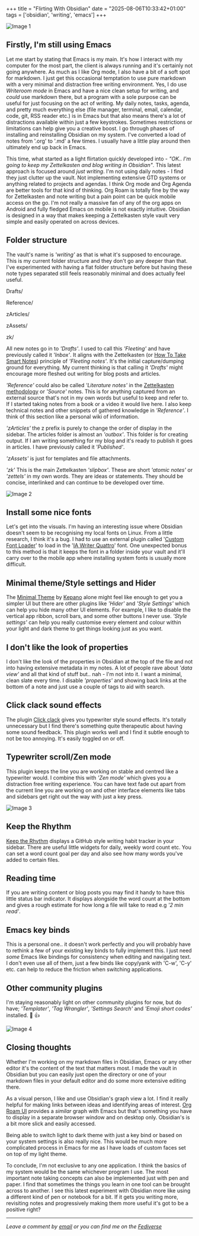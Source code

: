 +++
title = "Flirting With Obsidian"
date = "2025-08-06T10:33:42+01:00"
tags = ['obsidian', 'writing', 'emacs']
+++

![Image 1](/2025-08-06-flirting-with-obsidian/screenshot-default.png)

## Firstly, I'm still using Emacs
Let me start by stating that Emacs is my main. It's how I interact with my computer for the most part, the client is always running and it's certainly not going anywhere. As much as I like Org mode, I also have a bit of a soft spot for markdown. I just get this occasional temptation to use pure markdown with a very minimal and distraction free writing environment. Yes, I do use *Writeroom mode* in Emacs and have a nice clean setup for writing, and *could* use markdown there, but a program with a sole purpose can be useful for just focusing on the act of writing. My daily notes, tasks, agenda, and pretty much everything else (file manager, terminal, email, calendar, code, git, RSS reader etc.) is in Emacs but that also means there's a lot of distractions available within just a few keystrokes. Sometimes restrictions or limitations can help give you a creative boost. I go through phases of installing and reinstalling Obsidian on my system. I've converted a load of notes from '.org' to '.md' a few times. I usually have a little play around then ultimately end up back in Emacs.

This time, what started as a light flirtation quickly developed into - *"OK.. I'm going to keep my Zettelkasten and blog writing in Obsidian"*. This latest approach is focused around *just writing*. I'm not using daily notes - I find they just clutter up the vault. Not implementing extensive GTD systems or anything related to projects and agendas. I think Org mode and Org Agenda are better tools for that kind of thinking. Org Roam is totally fine by the way for Zettelkasten and note writing but a pain point can be quick mobile access on the go. I'm not really a massive fan of any of the org apps on Android and fully fledged Emacs on mobile is not exactly intuitive. Obsidian is designed in a way that makes keeping a Zettelkasten style vault very simple and easily operated on across devices.

## Folder structure
The vault's name is *'writing'* as that is what it's supposed to encourage. This is my current folder structure and they don't go any deeper than that. I've experimented with having a flat folder structure before but having these note types separated still feels reasonably minimal and does actually feel useful.

Drafts/

Reference/

zArticles/

zAssets/

zk/

All new notes go in to *'Drafts'*. I used to call this *'Fleeting'* and have previously called it *'Inbox'*. It aligns with the Zettelkasten (or [How To Take Smart Notes](https://www.soenkeahrens.de/en/takesmartnotes)) principle of *'Fleeting notes'*. It's the initial capture/dumping ground for everything. My current thinking is that calling it *'Drafts'* might encourage more fleshed out writing for blog posts and articles. 

*'Reference'* could also be called *'Literature notes'* in the [Zettelkasten methodology](https://zettelkasten.de/introduction/) or *'Source'* notes. This is for anything captured from an external source that's not in my own words but useful to keep and refer to. If I started taking notes from a book or a video it would live here. I also keep technical notes and other snippets of gathered knowledge in *'Reference'*. I think of this section like a personal wiki of information.

*'zArticles'* the z prefix is purely to change the order of display in the sidebar. The articles folder is almost an *'outbox'*. This folder is for creating output. If I am writing something for my blog and it's ready to publish it goes in articles. I have previously called it *'Published'*.

*'zAssets'* is just for templates and file attachments.

*'zk'* This is the main Zettelkasten *'slipbox'*. These are short *'atomic notes'* or *'zettels'* in my own words. They are ideas or statements. They should be concise, interlinked and can continue to be developed over time.

![Image 2](/2025-08-06-flirting-with-obsidian/screenshot-sidebars.png)

## Install some nice fonts
Let's get into the visuals. I'm having an interesting issue where Obsidian doesn't seem to be recognising my local fonts on Linux. From a little research, I think it's a bug. I had to use an external plugin called '[Custom Font Loader](https://github.com/pourmand1376/obsidian-custom-font)' to load in the '[IA Writer Quattro](https://ia.net/topics/a-typographic-christmas)' font. One unexpected bonus to this method is that it keeps the font in a folder inside your vault and it'll carry over to the mobile app where installing system fonts is usually more difficult.

## Minimal theme/Style settings and Hider
The [Minimal Theme](https://stephango.com/about) by [Kepano](https://stephango.com/about) alone might feel like enough to get you a simpler UI but there are other plugins like *'Hider'* and *'Style Settings'* which can help you hide many other UI elements. For example, I like to disable the vertical app ribbon, scroll bars, and some other buttons I never use. *'Style settings'* can help you really customise every element and colour within your light and dark theme to get things looking just as you want.

## I don't like the look of properties
I don't like the look of the properties in Obsidian at the top of the file and not into having extensive metadata in my notes. A lot of people rave about *'data view'* and all that kind of stuff but.. nah - I'm not into it. I want a minimal, clean slate every time. I disable *'properties'* and showing back links at the bottom of a note and just use a couple of tags to aid with search.

## Click clack sound effects
The plugin [Click clack](https://github.com/Acylation/obsidian-click-clack) gives you typewriter style sound effects. It's totally unnecessary but I find there's something quite therapeutic about having some sound feedback. This plugin works well and I find it subtle enough to not be too annoying. It's easily toggled on or off.

## Typewriter scroll/Zen mode
This plugin keeps the line you are working on stable and centred like a typewriter would. I combine this with *'Zen mode'* which gives you a distraction free writing experience. You can have text fade out apart from the current line you are working on and other interface elements like tabs and sidebars get right out the way with just a key press.

![Image 3](/2025-08-06-flirting-with-obsidian/screenshot-dark-zen.png)

## Keep the Rhythm 
[Keep the Rhythm](https://github.com/benjaminezequiel/keep-the-rhythm) displays a GitHub style writing habit tracker in your sidebar. There are useful little widgets for daily, weekly word count etc. You can set a word count goal per day and also see how many words you've added to certain files.

## Reading time 
If you are writing content or blog posts you may find it handy to have this little status bar indicator. It displays alongside the word count at the bottom and gives a rough estimate for how long a file will take to read e.g *'2 min read'*.

## Emacs key binds
This is a personal one.. it doesn't work perfectly and you will probably have to rethink a few of your existing key binds to fully implement this. I just need *some* Emacs like bindings for consistency when editing and navigating text. I don't even use all of them, just a few binds like copy/yank with 'C-w', 'C-y' etc. can help to reduce the friction when switching applications.

## Other community plugins
I'm staying reasonably light on other community plugins for now, but do have; *'Templater'*, *'Tag Wrangler'*, *'Settings Search'* and *'Emoji short codes'* installed. 🙂 👍

![Image 4](/2025-08-06-flirting-with-obsidian/screenshot-graph-dark.png)

## Closing thoughts 
Whether I'm working on my markdown files in Obsidian, Emacs or any other editor it's the content of the text that matters most. I made the vault in Obsidian but you can easily just open the directory or one of your markdown files in your default editor and do some more extensive editing there.

As a visual person, I like and use Obsidian's graph view a lot. I find it really helpful for making links between ideas and identifying areas of interest. [Org Roam UI](https://github.com/org-roam/org-roam-ui) provides a *similar* graph with Emacs but that's something you have to display in a separate browser window and on desktop only. Obsidian's is a bit more slick and easily accessed. 

Being able to switch light to dark theme with just a key bind or based on your system settings is also really nice. This would be much more complicated process in Emacs for me as I have loads of custom faces set on top of my light theme.

To conclude, I'm not exclusive to any one application. I think the basics of my system would be the same whichever program I use. The most important note taking concepts can also be implemented just with pen and paper. I find that sometimes the things you learn in one tool can be brought across to another. I see this latest experiment with Obsidian more like using a different kind of pen or notebook for a bit. If it gets you writing more, revisiting notes and progressively making them more useful it's got to be a positive right?


---

*Leave a comment by [email](mailto:bledley@posteo.com) or you can find me on the [Fediverse](https://mastodon.social/@bledley)*
